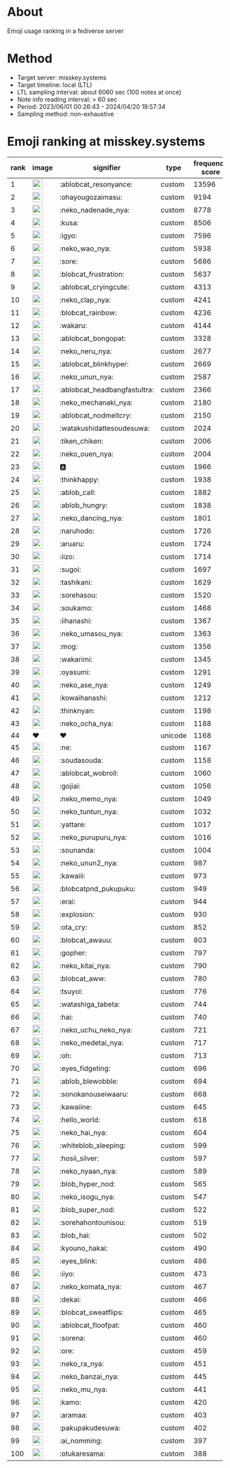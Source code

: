 # About
Emoji usage ranking in a fediverse server

# Method
- Target server: misskey.systems
- Target timeline: local (LTL)
- LTL sampling interval: about 6060 sec (100 notes at once)
- Note info reading interval: > 60 sec
- Period: 2023/06/01 00:26:43 - 2024/04/20 19:57:34 
- Sampling method: non-exhaustive

# Emoji ranking at misskey.systems

|rank|image|signifier|type|frequency score|
|----|----|----|----|----|
|1|<img height="24" src="https://misskey.systems/emoji/ablobcat_resonyance.webp">|:ablobcat_resonyance:|custom|13596|
|2|<img height="24" src="https://misskey.systems/emoji/ohayougozaimasu.webp">|:ohayougozaimasu:|custom|9194|
|3|<img height="24" src="https://misskey.systems/emoji/neko_nadenade_nya.webp">|:neko_nadenade_nya:|custom|8778|
|4|<img height="24" src="https://misskey.systems/emoji/kusa.webp">|:kusa:|custom|8506|
|5|<img height="24" src="https://misskey.systems/emoji/igyo.webp">|:igyo:|custom|7596|
|6|<img height="24" src="https://misskey.systems/emoji/neko_wao_nya.webp">|:neko_wao_nya:|custom|5938|
|7|<img height="24" src="https://misskey.systems/emoji/sore.webp">|:sore:|custom|5686|
|8|<img height="24" src="https://misskey.systems/emoji/blobcat_frustration.webp">|:blobcat_frustration:|custom|5637|
|9|<img height="24" src="https://misskey.systems/emoji/ablobcat_cryingcute.webp">|:ablobcat_cryingcute:|custom|4313|
|10|<img height="24" src="https://misskey.systems/emoji/neko_clap_nya.webp">|:neko_clap_nya:|custom|4241|
|11|<img height="24" src="https://misskey.systems/emoji/blobcat_rainbow.webp">|:blobcat_rainbow:|custom|4236|
|12|<img height="24" src="https://misskey.systems/emoji/wakaru.webp">|:wakaru:|custom|4144|
|13|<img height="24" src="https://misskey.systems/emoji/ablobcat_bongopat.webp">|:ablobcat_bongopat:|custom|3328|
|14|<img height="24" src="https://misskey.systems/emoji/neko_neru_nya.webp">|:neko_neru_nya:|custom|2677|
|15|<img height="24" src="https://misskey.systems/emoji/ablobcat_blinkhyper.webp">|:ablobcat_blinkhyper:|custom|2669|
|16|<img height="24" src="https://misskey.systems/emoji/neko_unun_nya.webp">|:neko_unun_nya:|custom|2587|
|17|<img height="24" src="https://misskey.systems/emoji/ablobcat_headbangfastultra.webp">|:ablobcat_headbangfastultra:|custom|2366|
|18|<img height="24" src="https://misskey.systems/emoji/neko_mechanaki_nya.webp">|:neko_mechanaki_nya:|custom|2180|
|19|<img height="24" src="https://misskey.systems/emoji/ablobcat_nodmeltcry.webp">|:ablobcat_nodmeltcry:|custom|2150|
|20|<img height="24" src="https://misskey.systems/emoji/watakushidattesoudesuwa.webp">|:watakushidattesoudesuwa:|custom|2024|
|21|<img height="24" src="https://misskey.systems/emoji/tiken_chiken.webp">|:tiken_chiken:|custom|2006|
|22|<img height="24" src="https://misskey.systems/emoji/neko_ouen_nya.webp">|:neko_ouen_nya:|custom|2004|
|23|<img height="24" src="https://misskey.systems/emoji/a.webp">|:a:|custom|1966|
|24|<img height="24" src="https://misskey.systems/emoji/thinkhappy.webp">|:thinkhappy:|custom|1938|
|25|<img height="24" src="https://misskey.systems/emoji/ablob_call.webp">|:ablob_call:|custom|1882|
|26|<img height="24" src="https://misskey.systems/emoji/ablob_hungry.webp">|:ablob_hungry:|custom|1838|
|27|<img height="24" src="https://misskey.systems/emoji/neko_dancing_nya.webp">|:neko_dancing_nya:|custom|1801|
|28|<img height="24" src="https://misskey.systems/emoji/naruhodo.webp">|:naruhodo:|custom|1726|
|29|<img height="24" src="https://misskey.systems/emoji/aruaru.webp">|:aruaru:|custom|1724|
|30|<img height="24" src="https://misskey.systems/emoji/iizo.webp">|:iizo:|custom|1714|
|31|<img height="24" src="https://misskey.systems/emoji/sugoi.webp">|:sugoi:|custom|1697|
|32|<img height="24" src="https://misskey.systems/emoji/tashikani.webp">|:tashikani:|custom|1629|
|33|<img height="24" src="https://misskey.systems/emoji/sorehasou.webp">|:sorehasou:|custom|1520|
|34|<img height="24" src="https://misskey.systems/emoji/soukamo.webp">|:soukamo:|custom|1468|
|35|<img height="24" src="https://misskey.systems/emoji/iihanashi.webp">|:iihanashi:|custom|1367|
|36|<img height="24" src="https://misskey.systems/emoji/neko_umasou_nya.webp">|:neko_umasou_nya:|custom|1363|
|37|<img height="24" src="https://misskey.systems/emoji/mog.webp">|:mog:|custom|1356|
|38|<img height="24" src="https://misskey.systems/emoji/wakarimi.webp">|:wakarimi:|custom|1345|
|39|<img height="24" src="https://misskey.systems/emoji/oyasumi.webp">|:oyasumi:|custom|1291|
|40|<img height="24" src="https://misskey.systems/emoji/neko_ase_nya.webp">|:neko_ase_nya:|custom|1249|
|41|<img height="24" src="https://misskey.systems/emoji/kowaihanashi.webp">|:kowaihanashi:|custom|1212|
|42|<img height="24" src="https://misskey.systems/emoji/thinknyan.webp">|:thinknyan:|custom|1198|
|43|<img height="24" src="https://misskey.systems/emoji/neko_ocha_nya.webp">|:neko_ocha_nya:|custom|1188|
|44|❤|❤|unicode|1168|
|45|<img height="24" src="https://misskey.systems/emoji/ne.webp">|:ne:|custom|1167|
|46|<img height="24" src="https://misskey.systems/emoji/soudasouda.webp">|:soudasouda:|custom|1158|
|47|<img height="24" src="https://misskey.systems/emoji/ablobcat_wobroll.webp">|:ablobcat_wobroll:|custom|1060|
|48|<img height="24" src="https://misskey.systems/emoji/gojiai.webp">|:gojiai:|custom|1056|
|49|<img height="24" src="https://misskey.systems/emoji/neko_memo_nya.webp">|:neko_memo_nya:|custom|1049|
|50|<img height="24" src="https://misskey.systems/emoji/neko_tuntun_nya.webp">|:neko_tuntun_nya:|custom|1032|
|51|<img height="24" src="https://misskey.systems/emoji/yattare.webp">|:yattare:|custom|1017|
|52|<img height="24" src="https://misskey.systems/emoji/neko_purupuru_nya.webp">|:neko_purupuru_nya:|custom|1016|
|53|<img height="24" src="https://misskey.systems/emoji/sounanda.webp">|:sounanda:|custom|1004|
|54|<img height="24" src="https://misskey.systems/emoji/neko_unun2_nya.webp">|:neko_unun2_nya:|custom|987|
|55|<img height="24" src="https://misskey.systems/emoji/kawaiii.webp">|:kawaiii:|custom|973|
|56|<img height="24" src="https://misskey.systems/emoji/blobcatpnd_pukupuku.webp">|:blobcatpnd_pukupuku:|custom|949|
|57|<img height="24" src="https://misskey.systems/emoji/erai.webp">|:erai:|custom|944|
|58|<img height="24" src="https://misskey.systems/emoji/explosion.webp">|:explosion:|custom|930|
|59|<img height="24" src="https://misskey.systems/emoji/ota_cry.webp">|:ota_cry:|custom|852|
|60|<img height="24" src="https://misskey.systems/emoji/blobcat_awauu.webp">|:blobcat_awauu:|custom|803|
|61|<img height="24" src="https://misskey.systems/emoji/gopher.webp">|:gopher:|custom|797|
|62|<img height="24" src="https://misskey.systems/emoji/neko_kitai_nya.webp">|:neko_kitai_nya:|custom|790|
|63|<img height="24" src="https://misskey.systems/emoji/blobcat_aww.webp">|:blobcat_aww:|custom|780|
|64|<img height="24" src="https://misskey.systems/emoji/tsuyoi.webp">|:tsuyoi:|custom|776|
|65|<img height="24" src="https://misskey.systems/emoji/watashiga_tabeta.webp">|:watashiga_tabeta:|custom|744|
|66|<img height="24" src="https://misskey.systems/emoji/hai.webp">|:hai:|custom|740|
|67|<img height="24" src="https://misskey.systems/emoji/neko_uchu_neko_nya.webp">|:neko_uchu_neko_nya:|custom|721|
|68|<img height="24" src="https://misskey.systems/emoji/neko_medetai_nya.webp">|:neko_medetai_nya:|custom|717|
|69|<img height="24" src="https://misskey.systems/emoji/oh.webp">|:oh:|custom|713|
|70|<img height="24" src="https://misskey.systems/emoji/eyes_fidgeting.webp">|:eyes_fidgeting:|custom|696|
|71|<img height="24" src="https://misskey.systems/emoji/ablob_blewobble.webp">|:ablob_blewobble:|custom|694|
|72|<img height="24" src="https://misskey.systems/emoji/sonokanouseiwaaru.webp">|:sonokanouseiwaaru:|custom|668|
|73|<img height="24" src="https://misskey.systems/emoji/kawaiine.webp">|:kawaiine:|custom|645|
|74|<img height="24" src="https://misskey.systems/emoji/hello_world.webp">|:hello_world:|custom|618|
|75|<img height="24" src="https://misskey.systems/emoji/neko_hai_nya.webp">|:neko_hai_nya:|custom|604|
|76|<img height="24" src="https://misskey.systems/emoji/whiteblob_sleeping.webp">|:whiteblob_sleeping:|custom|599|
|77|<img height="24" src="https://misskey.systems/emoji/hosii_silver.webp">|:hosii_silver:|custom|597|
|78|<img height="24" src="https://misskey.systems/emoji/neko_nyaan_nya.webp">|:neko_nyaan_nya:|custom|589|
|79|<img height="24" src="https://misskey.systems/emoji/blob_hyper_nod.webp">|:blob_hyper_nod:|custom|565|
|80|<img height="24" src="https://misskey.systems/emoji/neko_isogu_nya.webp">|:neko_isogu_nya:|custom|547|
|81|<img height="24" src="https://misskey.systems/emoji/blob_super_nod.webp">|:blob_super_nod:|custom|522|
|82|<img height="24" src="https://misskey.systems/emoji/sorehahontounisou.webp">|:sorehahontounisou:|custom|519|
|83|<img height="24" src="https://misskey.systems/emoji/blob_hai.webp">|:blob_hai:|custom|502|
|84|<img height="24" src="https://misskey.systems/emoji/kyouno_hakai.webp">|:kyouno_hakai:|custom|490|
|85|<img height="24" src="https://misskey.systems/emoji/eyes_blink.webp">|:eyes_blink:|custom|486|
|86|<img height="24" src="https://misskey.systems/emoji/iiyo.webp">|:iiyo:|custom|473|
|87|<img height="24" src="https://misskey.systems/emoji/neko_komata_nya.webp">|:neko_komata_nya:|custom|467|
|88|<img height="24" src="https://misskey.systems/emoji/dekai.webp">|:dekai:|custom|466|
|89|<img height="24" src="https://misskey.systems/emoji/blobcat_sweatflips.webp">|:blobcat_sweatflips:|custom|465|
|90|<img height="24" src="https://misskey.systems/emoji/ablobcat_floofpat.webp">|:ablobcat_floofpat:|custom|460|
|91|<img height="24" src="https://misskey.systems/emoji/sorena.webp">|:sorena:|custom|460|
|92|<img height="24" src="https://misskey.systems/emoji/ore.webp">|:ore:|custom|459|
|93|<img height="24" src="https://misskey.systems/emoji/neko_ra_nya.webp">|:neko_ra_nya:|custom|451|
|94|<img height="24" src="https://misskey.systems/emoji/neko_banzai_nya.webp">|:neko_banzai_nya:|custom|445|
|95|<img height="24" src="https://misskey.systems/emoji/neko_mu_nya.webp">|:neko_mu_nya:|custom|441|
|96|<img height="24" src="https://misskey.systems/emoji/kamo.webp">|:kamo:|custom|420|
|97|<img height="24" src="https://misskey.systems/emoji/aramaa.webp">|:aramaa:|custom|403|
|98|<img height="24" src="https://misskey.systems/emoji/pakupakudesuwa.webp">|:pakupakudesuwa:|custom|402|
|99|<img height="24" src="https://misskey.systems/emoji/ai_nomming.webp">|:ai_nomming:|custom|397|
|100|<img height="24" src="https://misskey.systems/emoji/otukaresama.webp">|:otukaresama:|custom|388|
